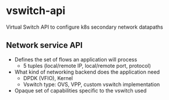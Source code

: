 # vswitch-api
Virtual Switch API to configure k8s secondary network datapaths


## Network service API
 - Defines the set of flows an application will process
   - 5 tuples (local/remote IP, local/remote port, protocol)
 - What kind of networking backend does the application need
   - DPDK (VFIO), Kernel
   - Vswitch type: OVS, VPP, custom vswitch implementation
 - Opaque set of capabilities specific to the vswitch used
